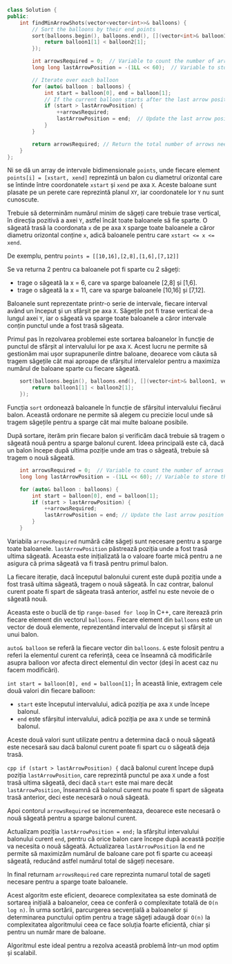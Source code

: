 ```cpp
class Solution {
public:
    int findMinArrowShots(vector<vector<int>>& balloons) {
        // Sort the balloons by their end points
        sort(balloons.begin(), balloons.end(), [](vector<int>& balloon1, vector<int>& balloon2) {
            return balloon1[1] < balloon2[1];
        });

        int arrowsRequired = 0;  // Variable to count the number of arrows needed
        long long lastArrowPosition = -(1LL << 60);  // Variable to store the last position where an arrow was shot

        // Iterate over each balloon
        for (auto& balloon : balloons) {
            int start = balloon[0], end = balloon[1];
            // If the current balloon starts after the last arrow position, a new arrow is needed
            if (start > lastArrowPosition) {
                ++arrowsRequired;
                lastArrowPosition = end;  // Update the last arrow position to the end of the current balloon
            }
        }

        return arrowsRequired; // Return the total number of arrows needed
    }
};
```

Ni se dă un array de intervale bidimensionale `points`, unde fiecare element `points[i] = [xstart, xend]` reprezintă un balon cu diametrul orizontal care se întinde între coordonatele `xstart` și `xend` pe axa `X`. 
Aceste baloane sunt plasate pe un perete care reprezintă planul `XY`, iar coordonatele lor `Y` nu sunt cunoscute.

Trebuie să determinăm numărul minim de săgeți care trebuie trase vertical, în direcția pozitivă a axei `Y`, astfel încât toate baloanele să fie sparte. 
O săgeată trasă la coordonata `x` de pe axa `X` sparge toate baloanele a căror diametru orizontal conține `x`, adică baloanele pentru care `xstart <= x <= xend`.

De exemplu, pentru `points = [[10,16],[2,8],[1,6],[7,12]]`

Se va returna 2 pentru ca baloanele pot fi sparte cu 2 săgeți:
- trage o săgeată la x = 6, care va sparge baloanele [2,8] și [1,6].
- trage o săgeată la x = 11, care va sparge baloanele [10,16] și [7,12].


Baloanele sunt reprezentate printr-o serie de intervale, fiecare interval având un început și un sfârșit pe axa `X`.
Săgețile pot fi trase vertical de-a lungul axei `Y`, iar o săgeată va sparge toate baloanele a căror intervale conțin punctul unde a fost trasă săgeata.

Primul pas în rezolvarea problemei este sortarea baloanelor în funcție de punctul de sfârșit al intervalului lor pe axa `X`.
Acest lucru ne permite să gestionăm mai ușor suprapunerile dintre baloane, deoarece vom căuta să tragem săgețile cât mai aproape de sfârșitul intervalelor pentru a maximiza numărul de baloane sparte cu fiecare săgeată.

```cpp
    sort(balloons.begin(), balloons.end(), [](vector<int>& balloon1, vector<int>& balloon2) {
        return balloon1[1] < balloon2[1];
    });
```

Funcția `sort` ordonează baloanele în funcție de sfârșitul intervalului fiecărui balon.
Această ordonare ne permite să alegem cu precizie locul unde să tragem săgețile pentru a sparge cât mai multe baloane posibile.

După sortare, iterăm prin fiecare balon și verificăm dacă trebuie să tragem o săgeată nouă pentru a sparge balonul curent. 
Ideea principală este că, dacă un balon începe după ultima poziție unde am tras o săgeată, trebuie să tragem o nouă săgeată.

```cpp
    int arrowsRequired = 0;  // Variable to count the number of arrows needed
    long long lastArrowPosition = -(1LL << 60); // Variable to store the last position where an arrow was shot

    for (auto& balloon : balloons) {
        int start = balloon[0], end = balloon[1];
        if (start > lastArrowPosition) {
            ++arrowsRequired;
            lastArrowPosition = end; // Update the last arrow position to the end of the current balloon
        }
    }
```

Variabila `arrowsRequired` numără câte săgeți sunt necesare pentru a sparge toate baloanele. 
`lastArrowPosition` păstrează poziția unde a fost trasă ultima săgeată. 
Aceasta este inițializată la o valoare foarte mică pentru a ne asigura că prima săgeată va fi trasă pentru primul balon.

La fiecare iterație, dacă începutul balonului curent este după poziția unde a fost trasă ultima săgeată, tragem o nouă săgeată. 
În caz contrar, balonul curent poate fi spart de săgeata trasă anterior, astfel nu este nevoie de o săgeată nouă.

Aceasta este o buclă de tip `range-based for loop` în C++, care iterează prin fiecare element din vectorul `balloons`.
Fiecare element din `balloons` este un vector de două elemente, reprezentând intervalul de început și sfârșit al unui balon.

`auto& balloon` se referă la fiecare vector din `balloons`. 
`&` este folosit pentru a referi la elementul curent ca referință, ceea ce înseamnă că modificările asupra balloon vor afecta direct elementul din vector (deși în acest caz nu facem modificări).

`int start = balloon[0], end = balloon[1];`
În această linie, extragem cele două valori din fiecare balloon:
- `start` este începutul intervalului, adică poziția pe axa `X` unde începe balonul.
- `end` este sfârșitul intervalului, adică poziția pe axa `X` unde se termină balonul.

Aceste două valori sunt utilizate pentru a determina dacă o nouă săgeată este necesară sau dacă balonul curent poate fi spart cu o săgeată deja trasă.

```cpp if (start > lastArrowPosition) {``` dacă balonul curent începe după poziția `lastArrowPosition`, care reprezintă punctul pe axa `X` unde a fost trasă ultima săgeată, deci dacă `start` este mai mare decât `lastArrowPosition`, înseamnă că balonul curent nu poate fi spart de săgeata trasă anterior, deci este necesară o nouă săgeată.

Apoi contorul `arrowsRequired` se incrementeaza, deoarece este necesară o nouă săgeată pentru a sparge balonul curent.

Actualizam poziția `lastArrowPosition = end;` la sfârșitul intervalului balonului curent `end`, pentru că orice balon care începe după această poziție va necesita o nouă săgeată.
Actualizarea `lastArrowPosition` la `end` ne permite să maximizăm numărul de baloane care pot fi sparte cu aceeași săgeată, reducând astfel numărul total de săgeți necesare.

In final returnam `arrowsRequired` care reprezinta numarul total de sageti necesare pentru a sparge toate baloanele.

Acest algoritm este eficient, deoarece complexitatea sa este dominată de sortarea inițială a baloanelor, ceea ce conferă o complexitate totală de `O(n log n)`.
În urma sortării, parcurgerea secvențială a baloanelor și determinarea punctului optim pentru a trage săgeți adaugă doar `O(n)` la complexitatea algoritmului ceea ce face soluția foarte eficientă, chiar și pentru un număr mare de baloane.

Algoritmul este ideal pentru a rezolva această problemă într-un mod optim și scalabil.

